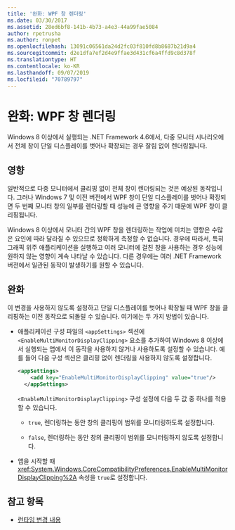 ```yaml
---
title: '완화: WPF 창 렌더링'
ms.date: 03/30/2017
ms.assetid: 28ed6bf8-141b-4b73-a4e3-44a99fae5084
author: rpetrusha
ms.author: ronpet
ms.openlocfilehash: 13091c06561da24d2fc03f810fd8b8687b21d9a4
ms.sourcegitcommit: d2e1dfa7ef2d4e9ffae3d431cf6a4ffd9c8d378f
ms.translationtype: HT
ms.contentlocale: ko-KR
ms.lasthandoff: 09/07/2019
ms.locfileid: "70789797"
---
```

# <a name="mitigation-wpf-window-rendering"></a>완화: WPF 창 렌더링

Windows 8 이상에서 실행되는 .NET Framework 4.6에서, 다중 모니터 시나리오에서 전체 창이 단일 디스플레이를 벗어나 확장되는 경우 잘림 없이 렌더링됩니다.

## <a name="impact"></a>영향

일반적으로 다중 모니터에서 클리핑 없이 전체 창이 렌더링되는 것은 예상된 동작입니다. 그러나 Windows 7 및 이전 버전에서 WPF 창이 단일 디스플레이를 벗어나 확장되면 두 번째 모니터 창의 일부를 렌더링할 때 성능에 큰 영향을 주기 때문에 WPF 창이 클리핑됩니다.

Windows 8 이상에서 모니터 간의 WPF 창을 렌더링하는 작업에 미치는 영향은 수많은 요인에 따라 달라질 수 있으므로 정확하게 측정할 수 없습니다. 경우에 따라서, 특히 그래픽 위주 애플리케이션을 실행하고 여러 모니터에 걸친 창을 사용하는 경우 성능에 원하지 않는 영향이 계속 나타날 수 있습니다. 다른 경우에는 여러 .NET Framework 버전에서 일관된 동작이 발생하기를 원할 수 있습니다.

## <a name="mitigation"></a>완화

이 변경을 사용하지 않도록 설정하고 단일 디스플레이를 벗어나 확장될 때 WPF 창을 클리핑하는 이전 동작으로 되돌릴 수 있습니다. 여기에는 두 가지 방법이 있습니다.

- 애플리케이션 구성 파일의 `<appSettings>` 섹션에 `<EnableMultiMonitorDisplayClipping>` 요소를 추가하여 Windows 8 이상에서 실행되는 앱에서 이 동작을 사용하지 않거나 사용하도록 설정할 수 있습니다. 예를 들어 다음 구성 섹션은 클리핑 없이 렌더링을 사용하지 않도록 설정합니다.

  ```xml
  <appSettings>
      <add key="EnableMultiMonitorDisplayClipping" value="true"/>
    </appSettings>
  ```

  `<EnableMultiMonitorDisplayClipping>` 구성 설정에 다음 두 값 중 하나를 적용할 수 있습니다.

  - `true`, 렌더링하는 동안 창의 클리핑이 범위를 모니터링하도록 설정합니다.

  - `false`, 렌더링하는 동안 창의 클리핑이 범위를 모니터링하지 않도록 설정합니다.

- 앱을 시작할 때 <xref:System.Windows.CoreCompatibilityPreferences.EnableMultiMonitorDisplayClipping%2A> 속성을 `true`로 설정합니다.

## <a name="see-also"></a>참고 항목

- [런타임 변경 내용](runtime-changes-in-the-net-framework-4-6.md)
